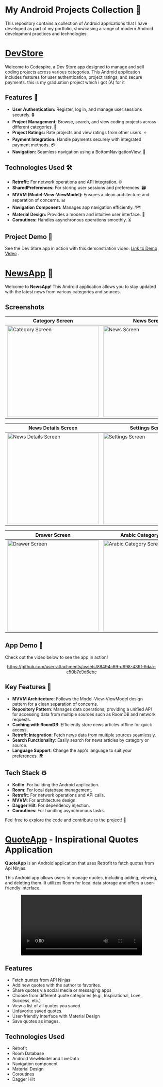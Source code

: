 # My Android Projects Collection 🚀

This repository contains a collection of Android applications that I have developed as part of my portfolio, showcasing a range of modern Android development practices and technologies.

# [DevStore](https://github.com/AhmedRaba/DevStore) 

Welcome to Codespire, a Dev Store app designed to manage and sell coding projects across various categories. This Android application includes features for user authentication, project ratings, and secure payments.
this is my graduation project which i got (A) for it

## Features 🌟

- **User Authentication:** Register, log in, and manage user sessions securely. 🔒
- **Project Management:** Browse, search, and view coding projects across different categories. 📁
- **Project Ratings:** Rate projects and view ratings from other users. ⭐
- **Payment Integration:** Handle payments securely with integrated payment methods. 💳
- **Navigation:** Seamless navigation using a BottomNavigationView. 🧭

## Technologies Used 🛠️

- **Retrofit:** For network operations and API integration. 🌐
- **SharedPreferences:** For storing user sessions and preferences. 🗃️
- **MVVM (Model-View-ViewModel):** Ensures a clean architecture and separation of concerns. 📊
- **Navigation Component:** Manages app navigation efficiently. 🗺️
- **Material Design:** Provides a modern and intuitive user interface. 🎨
- **Coroutines:** Handles asynchronous operations smoothly. ⏳


## Project Demo 🎥

See the Dev Store app in action with this demonstration video:
[Link to Demo Video](https://drive.google.com/file/d/1acc2kCVpB-UGK5SZIRy751ioOpXG1S9K/view?usp=drive_link)
.

# [NewsApp](https://github.com/AhmedRaba/NewsApp) 📰

Welcome to **NewsApp**! This Android application allows you to stay updated with the latest news from various categories and sources.

## Screenshots

<div align="center">

| Category Screen                    | News Screen                          |
|------------------------------------|--------------------------------------|
| <img src="https://github.com/user-attachments/assets/dbc1e724-2e3a-4cda-a4eb-3e9d9b6a85b2" alt="Category Screen" width="300"/> | <img src="https://github.com/user-attachments/assets/4f1ce9db-e50d-40c5-85e1-56e9f1584a84" alt="News Screen" width="300"/> |

| News Details Screen                | Settings Screen                      |
|------------------------------------|--------------------------------------|
| <img src="https://github.com/user-attachments/assets/3b10b4e4-afdf-4652-b01b-abec1fc09a39" alt="News Details Screen" width="300"/> | <img src="https://github.com/user-attachments/assets/14b9d7f8-182f-4490-8ad6-f1aec5e59be4" alt="Settings Screen" width="300"/> |

| Drawer Screen                      | Arabic Category Screen               |
|------------------------------------|--------------------------------------|
| <img src="https://github.com/user-attachments/assets/98b4f2fd-89eb-4c23-a765-5df7bcc68712" alt="Drawer Screen" width="300"/> | <img src="https://github.com/user-attachments/assets/837e4180-173e-4ab6-a94f-6cdced72ba71" alt="Arabic Category Screen" width="300"/> |

</div>

## App Demo 🎥

Check out the video below to see the app in action!

<div align="center">
   

https://github.com/user-attachments/assets/88494c99-d998-439f-9daa-c50b7e9d6ebc


</div>

## Key Features 🌟

- **MVVM Architecture**: Follows the Model-View-ViewModel design pattern for a clean separation of concerns.
- **Repository Pattern**: Manages data operations, providing a unified API for accessing data from multiple sources such as RoomDB and network requests.
- **Caching with RoomDB**: Efficiently store news articles offline for quick access.
- **Retrofit Integration**: Fetch news data from multiple sources seamlessly.
- **Search Functionality**: Easily search for news articles by category or source.
- **Language Support**: Change the app's language to suit your preferences. 🌍

## Tech Stack ⚙️

- **Kotlin**: For building the Android application.
- **Room**: For local database management.
- **Retrofit**: For network operations and API calls.
- **MVVM**: For architecture design.
- **Dagger Hilt**: For dependency injection.
- **Coroutines**: For handling asynchronous tasks.

Feel free to explore the code and contribute to the project! 🚀



# [QuoteApp](https://github.com/AhmedRaba/QuoteApp) - Inspirational Quotes Application

**QuoteApp** is an Android application that uses Retrofit to fetch quotes from Api Ninjas.

This Android app allows users to manage quotes, including adding, viewing, and deleting them. It utilizes Room for local data storage and offers a user-friendly interface.

 <div align="center">
  <video src="https://github.com/AhmedRaba/QuoteApp/assets/83189595/7a807100-43ef-459c-b503-f79b5619c6b9" width="400" />
</div>



## Features

* Fetch quotes from API Ninjas
* Add new quotes with the author to favorites.
* Share quotes via social media or messaging apps
* Choose from different quote categories (e.g., Inspirational, Love, Success, etc.)
* View a list of all quotes you saved.
* Unfavorite saved quotes.
* User-friendly interface with Material Design
* Save quotes as images.

## Technologies Used

* Retrofit
* Room Database
* Android ViewModel and LiveData
* Navigation component
* Material Design
* Coroutines
* Dagger Hilt







